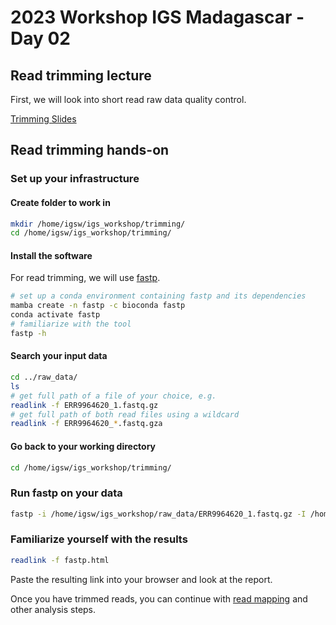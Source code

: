 # 2023 Workshop IGS Madagascar - Day 02

## Read trimming lecture
First, we will look into short read raw data quality control.

[Trimming Slides](https://docs.google.com/presentation/d/1NH_-i5VFoa5Ae0yjDqWhslQkuLy8_o_GJ_JRq_g3Yy0/edit#slide=id.p30)

## Read trimming hands-on
### Set up your infrastructure
#### Create folder to work in 
```bash
mkdir /home/igsw/igs_workshop/trimming/
cd /home/igsw/igs_workshop/trimming/
```

#### Install the software
For read trimming, we will use [fastp](https://github.com/OpenGene/fastp).

```bash
# set up a conda environment containing fastp and its dependencies
mamba create -n fastp -c bioconda fastp
conda activate fastp
# familiarize with the tool
fastp -h
```
#### Search your input data

```bash
cd ../raw_data/
ls
# get full path of a file of your choice, e.g. 
readlink -f ERR9964620_1.fastq.gz
# get full path of both read files using a wildcard
readlink -f ERR9964620_*.fastq.gza
```
#### Go back to your working directory

```bash
cd /home/igsw/igs_workshop/trimming/
```

### Run fastp on your data

```bash 
fastp -i /home/igsw/igs_workshop/raw_data/ERR9964620_1.fastq.gz -I /home/igsw/igs_workshop/raw_data/ERR9964620_2.fastq.gz -o ERR9964620_trimmed_1.fastq.gz -O ERR9964620_trimmed_2.fastq.gz
```

### Familiarize yourself with the results

```bash
readlink -f fastp.html
```
Paste the resulting link into your browser and look at the report.


Once you have trimmed reads, you can continue with [read mapping](mapping.md) and other analysis steps.

